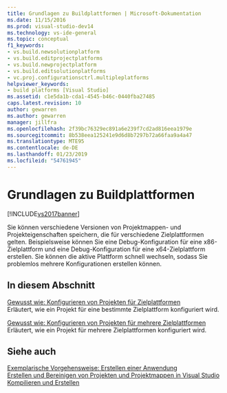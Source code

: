```yaml
---
title: Grundlagen zu Buildplattformen | Microsoft-Dokumentation
ms.date: 11/15/2016
ms.prod: visual-studio-dev14
ms.technology: vs-ide-general
ms.topic: conceptual
f1_keywords:
- vs.build.newsolutionplatform
- vs.build.editprojectplatforms
- vs.build.newprojectplatform
- vs.build.editsolutionplatforms
- vc.proj.configurationsctrl.multipleplatforms
helpviewer_keywords:
- build platforms [Visual Studio]
ms.assetid: c1e5da1b-cda1-4545-b46c-0440fba27485
caps.latest.revision: 10
author: gewarren
ms.author: gewarren
manager: jillfra
ms.openlocfilehash: 2f39bc76329ec891a6e239f7cd2ad816eea1979e
ms.sourcegitcommit: 8b538eea125241e9d6d8b7297b72a66faa9a4a47
ms.translationtype: MTE95
ms.contentlocale: de-DE
ms.lasthandoff: 01/23/2019
ms.locfileid: "54761945"
---
```

# <a name="understanding-build-platforms"></a>Grundlagen zu Buildplattformen
[!INCLUDE[vs2017banner](../includes/vs2017banner.md)]

Sie können verschiedene Versionen von Projektmappen- und Projekteigenschaften speichern, die für verschiedene Zielplattformen gelten. Beispielsweise können Sie eine Debug-Konfiguration für eine x86-Zielplattform und eine Debug-Konfiguration für eine x64-Zielplattform erstellen. Sie können die aktive Plattform schnell wechseln, sodass Sie problemlos mehrere Konfigurationen erstellen können.  
  
## <a name="in-this-section"></a>In diesem Abschnitt  
 [Gewusst wie: Konfigurieren von Projekten für Zielplattformen](../ide/how-to-configure-projects-to-target-platforms.md)  
 Erläutert, wie ein Projekt für eine bestimmte Zielplattform konfiguriert wird.  
  
 [Gewusst wie: Konfigurieren von Projekten für mehrere Zielplattformen](../ide/how-to-configure-projects-to-target-multiple-platforms.md)  
 Erläutert, wie ein Projekt für mehrere Zielplattformen konfiguriert wird.  
  
## <a name="see-also"></a>Siehe auch  
 [Exemplarische Vorgehensweise: Erstellen einer Anwendung](../ide/walkthrough-building-an-application.md)   
 [Erstellen und Bereinigen von Projekten und Projektmappen in Visual Studio](../ide/building-and-cleaning-projects-and-solutions-in-visual-studio.md)   
 [Kompilieren und Erstellen](../ide/compiling-and-building-in-visual-studio.md)
